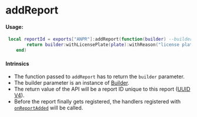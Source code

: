 # addReport

#### Usage:
```lua
 local reportId = exports["ANPR"]:addReport(function(builder) --builder like pattern
        return builder:withLicensePlate(plate):withReason("license plate based detection test")
    end)
```

#### Intrinsics
- The function passed to `addReport` has to return the `builder` parameter.
- The builder parameter is an instance of [Builder](anpr/api/functional/builderdto.md).
- The return value of the API will be a report ID unique to this report ([UUID V4](https://www.intl-spectrum.com/Article/r848/IS_UUID_V4_UUID_V4_Random_Generation)).
- Before the report finally gets registered, the handlers registered with [`onReportAdded`](anpr/api/eventlike/onreportadded.md) will be called.